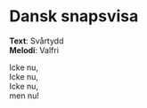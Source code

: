 # Dansk snapsvisa

**Text**: Svårtydd  
**Melodi**: Valfri

Icke nu,  
Icke nu,  
Icke nu,  
men nu!
